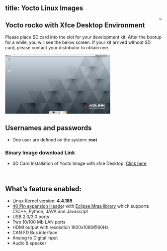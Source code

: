 title: Yocto Linux Images
---

<img align="right" src="https://www.phytec.eu/fileadmin/_processed_/csm_yocto_project_eebe407216.png" style="zoom: 50%;" />


## Yocto rocko with Xfce Desktop Environment

Please place SD card into the slot for your development kit. After the bootup for a while, you will see the below screen. If your kit arrived without SD card, please contact your distributor to obtain one.

<img src="YoctoImages.assets/yocto_desktop.png" alt="yocto_desktop" style="zoom: 33%;" />

<br>


## Usernames and passwords
* One user are defined on the system: **root**

  

### Binary Image download Link
* SD Card Installation of Yocto Image with xfce Desktop: [Click here](https://hq0epm0west0us0storage.blob.core.windows.net/development/LEC-PX30/Images/Yocto/v1.0.5-20200224/LEC-PX30-IPi-SMARC_Yocto-v1.0.5_SD_20200224.zip)

<br>

## What’s feature enabled:

* Linux Kernel version: **4.4.185**
* [40 Pin expansion Heade](https://ipi.wiki/iot_pi/UserInterfaces.html)r with [Eclipse Mraa library](https://github.com/eclipse/mraa) which supports C/C++, Python, JAVA and Javascript
* USB 2.0/3.0 ports
* Two 10/100 Mb LAN ports
* HDMI output with resolution 1920x1080@60Hz
* CAN FD Bus interface
* Analog to Digital input
* Audio & speaker
